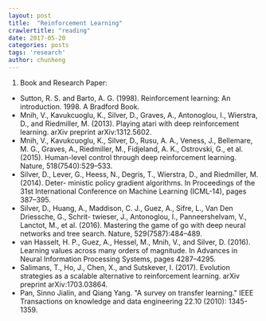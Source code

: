 ```yaml
---
layout: post
title:  "Reinforcement Learning"
crawlertitle: "reading"
date: 2017-05-20
categories: posts
tags: 'research'
author: chunheng
---
```

1. Book and Research Paper:
  - Sutton, R. S. and Barto, A. G. (1998). Reinforcement learning: An introduction. 1998. A Bradford Book.
  - Mnih, V., Kavukcuoglu, K., Silver, D., Graves, A., Antonoglou, I., Wierstra, D., and Riedmiller, M. (2013). Playing atari with deep reinforcement learning. arXiv preprint arXiv:1312.5602.
  - Mnih, V., Kavukcuoglu, K., Silver, D., Rusu, A. A., Veness, J., Bellemare, M. G., Graves, A., Riedmiller, M., Fidjeland, A. K., Ostrovski, G., et al. (2015). Human-level control through deep reinforcement learning. Nature, 518(7540):529–533.
  - Silver, D., Lever, G., Heess, N., Degris, T., Wierstra, D., and Riedmiller, M. (2014). Deter- ministic policy gradient algorithms. In Proceedings of the 31st International Conference on Machine Learning (ICML-14), pages 387–395.
  - Silver, D., Huang, A., Maddison, C. J., Guez, A., Sifre, L., Van Den Driessche, G., Schrit- twieser, J., Antonoglou, I., Panneershelvam, V., Lanctot, M., et al. (2016). Mastering the game of go with deep neural networks and tree search. Nature, 529(7587):484–489.
  - van Hasselt, H. P., Guez, A., Hessel, M., Mnih, V., and Silver, D. (2016). Learning values across many orders of magnitude. In Advances in Neural Information Processing Systems, pages 4287–4295.
  - Salimans, T., Ho, J., Chen, X., and Sutskever, I. (2017). Evolution strategies as a scalable alternative to reinforcement learning. arXiv preprint arXiv:1703.03864.
  - Pan, Sinno Jialin, and Qiang Yang. "A survey on transfer learning." IEEE Transactions on knowledge and data engineering 22.10 (2010): 1345-1359.
